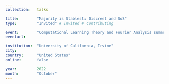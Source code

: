 ```yaml
---
collection:   talks

title:        "Majority is Stablest: Discreet and SoS"
type:         "Invited" # Invited # Contributing

event:        "Computational Learning Theory and Fourier Analysis summer school"
eventurl:     

institution:  "University of California, Irvine"
city:         
country:      "United States"
online:       false

year:         2022
month:        "October"
---
```

